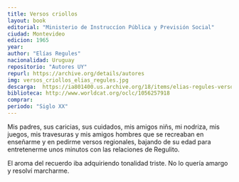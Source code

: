 ```yaml
---
title: Versos criollos
layout: book
editorial: "Ministerio de Instruccíon Pública y Previsión Social"
ciudad: Montevideo
edicion: 1965
year: 
author: "Elías Regules"
nacionalidad: Uruguay
repositorio: "Autores UY"
repurl: https://archive.org/details/autores 
img: versos_criollos_elias_regules.jpg
descarga:  https://ia801400.us.archive.org/18/items/elias-regules-versos-criollos/Elias%20Regules%20-%20Versos%20criollos.pdf
biblioteca: http://www.worldcat.org/oclc/1056257918
comprar:
periodo: "Siglo XX"
---
```

 

Mis padres, sus caricias, sus cuidados, mis amigos niñs, mi nodriza, mis juegos, mis travesuras y mis amigos hombres que se recreaban en enseñarme y en pedirme versos regionales, bajando de su edad para entretenerme unos minutos con las relaciones de Regulito.
 
El aroma del recuerdo iba adquiriendo tonalidad triste. No lo quería amargo y resolví marcharme.
